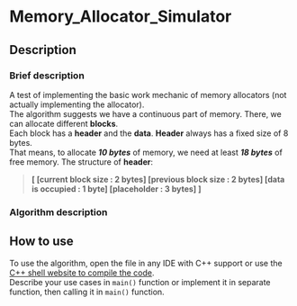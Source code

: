 # Memory_Allocator_Simulator
## Description
### Brief description
A test of implementing the basic work mechanic of memory allocators (not actually implementing the allocator).  
The algorithm suggests we have a continuous part of memory. There, we can allocate different **blocks**.   
Each block has a **header** and the **data**. **Header** always has a fixed size of 8 bytes.   
That means, to allocate ***10 bytes*** of memory, we need at least ***18 bytes*** of free memory.
The structure of **header**:   
> **[ [current block size : 2 bytes] [previous block size : 2 bytes] [data is occupied : 1 byte] [placeholder : 3 bytes] ]**
### Algorithm description   

## How to use
To use the algorithm, open the file in any IDE with C++ support or use the [C++ shell website to compile the code](http://cpp.sh/).   
Describe your use cases in `main()` function or implement it in separate function, then calling it in `main()` function.
